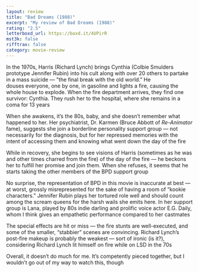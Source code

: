 ```yaml
---
layout: review
title: "Bad Dreams (1988)"
excerpt: "My review of Bad Dreams (1988)"
rating: "2.5"
letterboxd_url: https://boxd.it/4UPirR
mst3k: false
rifftrax: false
category: movie-review
---
```


In the 1970s, Harris (Richard Lynch) brings Cynthia (Colbie Smulders prototype Jennifer Rubin) into his cult along with over 20 others to partake in a mass suicide — "the final break with the old world.” He douses everyone, one by one, in gasoline and lights a fire, causing the whole house to explode. When the fire department arrives, they find one survivor: Cynthia. They rush her to the hospital, where she remains in a coma for 13 years

When she awakens, it’s the 80s, baby, and she doesn’t remember what happened to her. Her psychiatrist, Dr. Karmen (Bruce Abbott of <i>Re-Animator</i> fame), suggests she join a borderline personality support group — not necessarily for the diagnosis, but for her repressed memories with the intent of accessing them and knowing what went down the day of the fire

While in recovery, she begins to see visions of Harris (sometimes as he was and other times charred from the fire) of the day of the fire — he beckons her to fulfill her promise and join them. When she refuses, it seems that he starts taking the other members of the BPD support group

No surprise, the representation of BPD in this movie is inaccurate at best — at worst, grossly misrepresented for the sake of having a room of “kookie characters.” Jennifer Rubin plays her tortured role well and should count among the scream queens for the harsh wails she emits here. In her support group is Lana, played by 80s indie darling and prolific voice actor E.G. Daily, whom I think gives an empathetic performance compared to her castmates

The special effects are hit or miss — the fire stunts are well-executed, and some of the smaller, “stabbier” scenes are convincing. Richard Lynch’s post-fire makeup is probably the weakest — sort of ironic (is it?), considering Richard Lynch lit himself on fire while on LSD in the 70s

Overall, it doesn’t do much for me. It’s competently pieced together, but I wouldn’t go out of my way to watch this, though
